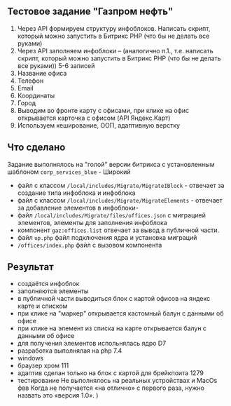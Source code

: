 ## Тестовое задание "Газпром нефть"

1. Через API формируем структуру инфоблоков. Написать скрипт, который можно запустить в Битрикс PHP (что бы не делать все руками)
2. Через API заполняем инфоблоки – (аналогично п.1., т.е. написать скрипт, который можно запустить в Битрикс PHP (что бы не делать все руками)) 5-6 записей
1. Название офиса
2. Телефон
3. Email
4. Координаты
5. Город
3. Выводим во фронте карту с офисами, при клике на офис открывается карточка с офисом (API Яндекс.Карт)
4. Используем кеширование, ООП, адаптивную верстку

## Что сделано

Задание выполнялось на "голой" версии битрикса с установленным шаблоном
`corp_services_blue` - Широкий

- файл с классом  `/local/includes/Migrate/MigrateIBlock` - отвечает за создание типа инфоблока и инфоблока
- файл с классом `/local/includes/Migrate/MigrateElements` - отвечает за добавление элементов в инфоблоки-
- файл `/local/includes/Migrate/files/offices.json` с миграцией элементов, элементы для заполнения инфоблока
- компонент `gaz:offices.list` отвечает за вывод в публичной части.
- файл `up.php` файл подключения ядра и установка миграций
- `/offices/index.php` файл с вызовом компонента 


## Результат

- создаётся инфоблок 
- заполняются элементы
- в публичной части выводиться блок с картой офисов на яндекс карте и списком
- при клике на "маркер" открывается кастомный балун с данными об офисе
- при клике на элемент из списка на карте открывается балун с данными об офисе
- для получения элементов испольнялась ядро D7
- разработка выполнялая на php 7.4
- windows 
- браузер хром 111
- адаптив сделан только на блок с картой для брейкпоита  1279 
- тестирование Не выполнялось на реальных устройствах и MacOs
фвв 
Когда не получается «на отлично» с первого раза, нужно назвать это «версия 1.0». )
